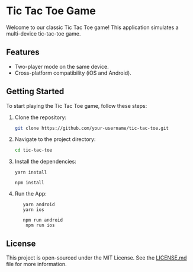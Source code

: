 # Tic Tac Toe Game

Welcome to our classic Tic Tac Toe game! This application simulates a multi-device tic-tac-toe game.

## Features

- Two-player mode on the same device.
- Cross-platform compatibility (iOS and Android).

## Getting Started

To start playing the Tic Tac Toe game, follow these steps:

1. Clone the repository:
   ```sh
   git clone https://github.com/your-username/tic-tac-toe.git
   ```
2. Navigate to the project directory:

   ```sh
   cd tic-tac-toe
   ```

3. Install the dependencies:

   ```
   yarn install
   ```

   ```
   npm install
   ```

4. Run the App:

   ```
      yarn android
      yarn ios
   ```

   ```
      npm run android
       npm run ios
   ```

## License

This project is open-sourced under the MIT License. See the [LICENSE.md](LICENSE.md) file for more information.
